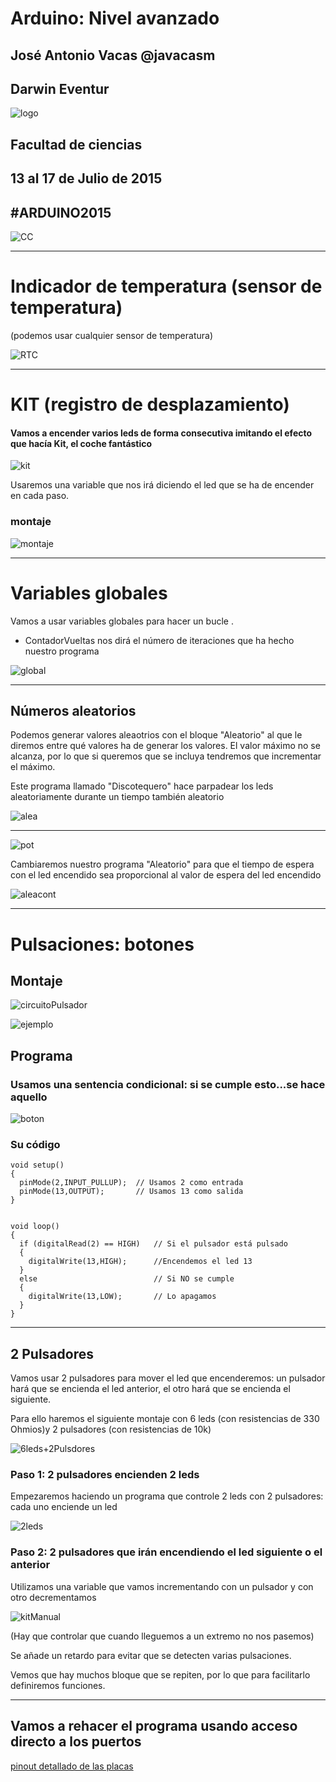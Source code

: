 # Arduino: Nivel avanzado


## José Antonio Vacas @javacasm
## Darwin Eventur
![logo](images/darwincolorv2.png)
## Facultad de ciencias
## 13 al 17 de Julio de 2015 
##								#ARDUINO2015

![CC](https://licensebuttons.net/l/by-sa/3.0/88x31.png)

***

<!-- background: #184bc6-->
<!-- color: #fff -->
<!-- font: centurygothic -->

# Indicador de temperatura (sensor de temperatura)
(podemos usar cualquier sensor de temperatura)

![RTC](http://i56.tinypic.com/scx561.jpg)


* * * 

# KIT (registro de desplazamiento)
#### Vamos a encender varios leds de forma consecutiva imitando el efecto que hacía Kit, el coche fantástico

![kit](http://www.gifmania.com/Gif-Animados-Series-Television/Imagenes-Series-Accion/Coche-Fantastico/Kitt-67595.gif)

Usaremos una variable que nos irá diciendo el led que se ha de encender en cada paso.

### montaje

![montaje](../Repaso/imagenes/KIT_CEPL.png)

* * *
# Variables globales

Vamos a usar variables globales para hacer un bucle .

* ContadorVueltas nos dirá el número de iteraciones que ha hecho nuestro programa


![global](../Repaso/imagenes/Globales.png)

* * *
## Números aleatorios

Podemos generar valores aleaotrios con el bloque "Aleatorio" al que le diremos entre qué valores ha de generar los valores. El valor máximo no se alcanza, por lo que si queremos que se incluya tendremos que incrementar el máximo.

Este programa llamado "Discotequero" hace parpadear los leds aleatoriamente durante un tiempo también aleatorio

![alea](../Repaso/imagenes/aleatorio.png)
* * *
![pot](../Repaso/imagenes/Pot.png)

Cambiaremos nuestro programa "Aleatorio" para que el tiempo de espera con el led encendido sea proporcional al valor de espera del led encendido

![aleacont](../Repaso/imagenes/aleatorioControlado.png)

* * *

# Pulsaciones: botones

## Montaje 


![circuitoPulsador](http://www.softweb.es/acuario/Esquemas/conexcion%20boya.jpg)

![ejemplo](http://www.ikkaro.com/files/roobre/Arduino/Button.jpg)

## Programa

### Usamos una sentencia condicional: si se cumple esto...se hace aquello
![boton](../Repaso/imagenes/Boton_Led.png)

### Su código

	void setup()
	{
	  pinMode(2,INPUT_PULLUP);  // Usamos 2 como entrada
	  pinMode(13,OUTPUT);		// Usamos 13 como salida
	}


	void loop()
	{
	  if (digitalRead(2) == HIGH)  	// Si el pulsador está pulsado
	  {
	    digitalWrite(13,HIGH);		//Encendemos el led 13
	  }
	  else 							// Si NO se cumple
	  {		
	    digitalWrite(13,LOW);		// Lo apagamos
	  }
	}

* * *
## 2 Pulsadores

Vamos usar 2 pulsadores para mover el led que encenderemos: un pulsador hará que se encienda el led anterior, el otro hará que se encienda el siguiente.

Para ello haremos el siguiente montaje con 6 leds (con resistencias de 330 Ohmios)y 2 pulsadores (con resistencias de 10k)

![6leds+2Pulsdores](../Repaso/imagenes/6leds+2Pulsadores.png)

### Paso 1: 2 pulsadores encienden 2 leds

Empezaremos haciendo un programa que controle 2 leds con 2 pulsadores: cada uno enciende un led

![2leds](../Repaso/imagenes/2Pulsador.png)


### Paso 2: 2 pulsadores que irán encendiendo el led siguiente o el anterior

Utilizamos una variable que vamos incrementando con un pulsador y con otro decrementamos

![kitManual](../Repaso/imagenes/KitManual.png)

(Hay que controlar que cuando lleguemos a un extremo no nos pasemos)

Se añade un retardo para evitar que se detecten varias pulsaciones.

Vemos que hay muchos bloque que se repiten, por lo que para facilitarlo definiremos funciones.

* * * 

## Vamos a rehacer el programa usando acceso directo a los puertos


[pinout detallado de las placas](http://www.pighixxx.com/test/pinoutspg/boards/)